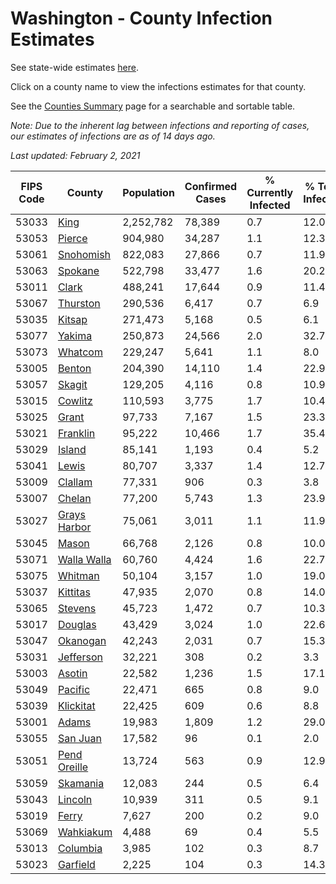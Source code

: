 # Washington - County Infection Estimates

See state-wide estimates [here](/infections/us-wa).

Click on a county name to view the infections estimates for that county.

See the [Counties Summary](/infections/summary-counties) page for a searchable and sortable table.

*Note: Due to the inherent lag between infections and reporting of cases, our estimates of infections are as of 14 days ago.*

*Last updated: February 2, 2021*

|   FIPS Code |                       County |   Population |   Confirmed Cases |   % Currently Infected |   % Total Infected |
|-------------|------------------------------|--------------|-------------------|------------------------|--------------------|
|       53033 |                 [King](king) |    2,252,782 |            78,389 |                    0.7 |               12.0 |
|       53053 |             [Pierce](pierce) |      904,980 |            34,287 |                    1.1 |               12.3 |
|       53061 |       [Snohomish](snohomish) |      822,083 |            27,866 |                    0.7 |               11.9 |
|       53063 |           [Spokane](spokane) |      522,798 |            33,477 |                    1.6 |               20.2 |
|       53011 |               [Clark](clark) |      488,241 |            17,644 |                    0.9 |               11.4 |
|       53067 |         [Thurston](thurston) |      290,536 |             6,417 |                    0.7 |                6.9 |
|       53035 |             [Kitsap](kitsap) |      271,473 |             5,168 |                    0.5 |                6.1 |
|       53077 |             [Yakima](yakima) |      250,873 |            24,566 |                    2.0 |               32.7 |
|       53073 |           [Whatcom](whatcom) |      229,247 |             5,641 |                    1.1 |                8.0 |
|       53005 |             [Benton](benton) |      204,390 |            14,110 |                    1.4 |               22.9 |
|       53057 |             [Skagit](skagit) |      129,205 |             4,116 |                    0.8 |               10.9 |
|       53015 |           [Cowlitz](cowlitz) |      110,593 |             3,775 |                    1.7 |               10.4 |
|       53025 |               [Grant](grant) |       97,733 |             7,167 |                    1.5 |               23.3 |
|       53021 |         [Franklin](franklin) |       95,222 |            10,466 |                    1.7 |               35.4 |
|       53029 |             [Island](island) |       85,141 |             1,193 |                    0.4 |                5.2 |
|       53041 |               [Lewis](lewis) |       80,707 |             3,337 |                    1.4 |               12.7 |
|       53009 |           [Clallam](clallam) |       77,331 |               906 |                    0.3 |                3.8 |
|       53007 |             [Chelan](chelan) |       77,200 |             5,743 |                    1.3 |               23.9 |
|       53027 | [Grays Harbor](grays-harbor) |       75,061 |             3,011 |                    1.1 |               11.9 |
|       53045 |               [Mason](mason) |       66,768 |             2,126 |                    0.8 |               10.0 |
|       53071 |   [Walla Walla](walla-walla) |       60,760 |             4,424 |                    1.6 |               22.7 |
|       53075 |           [Whitman](whitman) |       50,104 |             3,157 |                    1.0 |               19.0 |
|       53037 |         [Kittitas](kittitas) |       47,935 |             2,070 |                    0.8 |               14.0 |
|       53065 |           [Stevens](stevens) |       45,723 |             1,472 |                    0.7 |               10.3 |
|       53017 |           [Douglas](douglas) |       43,429 |             3,024 |                    1.0 |               22.6 |
|       53047 |         [Okanogan](okanogan) |       42,243 |             2,031 |                    0.7 |               15.3 |
|       53031 |       [Jefferson](jefferson) |       32,221 |               308 |                    0.2 |                3.3 |
|       53003 |             [Asotin](asotin) |       22,582 |             1,236 |                    1.5 |               17.1 |
|       53049 |           [Pacific](pacific) |       22,471 |               665 |                    0.8 |                9.0 |
|       53039 |       [Klickitat](klickitat) |       22,425 |               609 |                    0.6 |                8.8 |
|       53001 |               [Adams](adams) |       19,983 |             1,809 |                    1.2 |               29.0 |
|       53055 |         [San Juan](san-juan) |       17,582 |                96 |                    0.1 |                2.0 |
|       53051 | [Pend Oreille](pend-oreille) |       13,724 |               563 |                    0.9 |               12.9 |
|       53059 |         [Skamania](skamania) |       12,083 |               244 |                    0.5 |                6.4 |
|       53043 |           [Lincoln](lincoln) |       10,939 |               311 |                    0.5 |                9.1 |
|       53019 |               [Ferry](ferry) |        7,627 |               200 |                    0.2 |                9.0 |
|       53069 |       [Wahkiakum](wahkiakum) |        4,488 |                69 |                    0.4 |                5.5 |
|       53013 |         [Columbia](columbia) |        3,985 |               102 |                    0.3 |                8.7 |
|       53023 |         [Garfield](garfield) |        2,225 |               104 |                    0.3 |               14.3 |